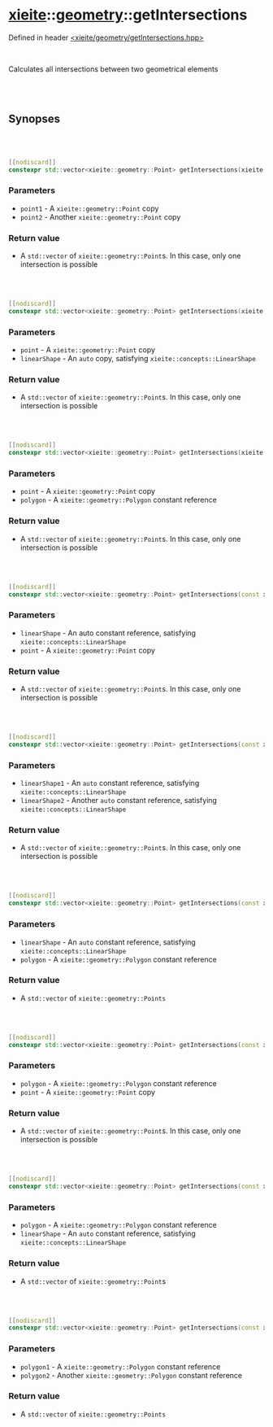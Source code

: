 # [xieite](../xieite.md)::[geometry](../geometry.md)::getIntersections
Defined in header [<xieite/geometry/getIntersections.hpp>](../../include/xieite/geometry/getIntersections.hpp)

<br/>

Calculates all intersections between two geometrical elements

<br/><br/>

## Synopses

<br/><br/>

```cpp
[[nodiscard]]
constexpr std::vector<xieite::geometry::Point> getIntersections(xieite::geometry::Point point1, xieite::geometry::Point point2) noexcept;
```
### Parameters
- `point1` - A `xieite::geometry::Point` copy
- `point2` - Another `xieite::geometry::Point` copy
### Return value
- A `std::vector` of `xieite::geometry::Point`s. In this case, only one intersection is possible

<br/><br/>

```cpp
[[nodiscard]]
constexpr std::vector<xieite::geometry::Point> getIntersections(xieite::geometry::Point point, const xieite::concepts::LinearShape auto& linearShape) noexcept;
```
### Parameters
- `point` - A `xieite::geometry::Point` copy
- `linearShape` - An `auto` copy, satisfying `xieite::concepts::LinearShape`
### Return value
- A `std::vector` of `xieite::geometry::Point`s. In this case, only one intersection is possible

<br/><br/>

```cpp
[[nodiscard]]
constexpr std::vector<xieite::geometry::Point> getIntersections(xieite::geometry::Point point, const xieite::geometry::Polygon& polygon) noexcept;
```
### Parameters
- `point` - A `xieite::geometry::Point` copy
- `polygon` - A `xieite::geometry::Polygon` constant reference
### Return value
- A `std::vector` of `xieite::geometry::Point`s. In this case, only one intersection is possible

<br/><br/>

```cpp
[[nodiscard]]
constexpr std::vector<xieite::geometry::Point> getIntersections(const xieite::concepts::LinearShape auto& linearShape, xieite::geometry::Point point) noexcept;
```
### Parameters
- `linearShape` - An auto constant reference, satisfying `xieite::concepts::LinearShape`
- `point` - A `xieite::geometry::Point` copy
### Return value
- A `std::vector` of `xieite::geometry::Point`s. In this case, only one intersection is possible

<br/><br/>

```cpp
[[nodiscard]]
constexpr std::vector<xieite::geometry::Point> getIntersections(const xieite::concepts::LinearShape auto& linearShape1, const xieite::concepts::LinearShape auto& linearShape2) noexcept;
```
### Parameters
- `linearShape1` - An `auto` constant reference, satisfying `xieite::concepts::LinearShape`
- `linearShape2` - Another `auto` constant reference, satisfying `xieite::concepts::LinearShape`
### Return value
- A `std::vector` of `xieite::geometry::Point`s. In this case, only one intersection is possible

<br/><br/>

```cpp
[[nodiscard]]
constexpr std::vector<xieite::geometry::Point> getIntersections(const xieite::concepts::LinearShape auto& linearShape, const xieite::geometry::Polygon& polygon) noexcept;
```
### Parameters
- `linearShape` - An `auto` constant reference, satisfying `xieite::concepts::LinearShape`
- `polygon` - A `xieite::geometry::Polygon` constant reference
### Return value
- A `std::vector` of `xieite::geometry::Points`

<br/><br/>

```cpp
[[nodiscard]]
constexpr std::vector<xieite::geometry::Point> getIntersections(const xieite::geometry::Polygon& polygon, xieite::geometry::Point point) noexcept;
```
### Parameters
- `polygon` - A `xieite::geometry::Polygon` constant reference
- `point` - A `xieite::geometry::Point` copy
### Return value
- A `std::vector` of `xieite::geometry::Point`s. In this case, only one intersection is possible

<br/><br/>

```cpp
[[nodiscard]]
constexpr std::vector<xieite::geometry::Point> getIntersections(const xieite::geometry::Polygon& polygon, const xieite::concepts::LinearShape auto& linearShape) noexcept;
```
### Parameters
- `polygon` - A `xieite::geometry::Polygon` constant reference
- `linearShape` - An `auto` constant reference, satisfying `xieite::concepts::LinearShape`
### Return value
- A `std::vector` of `xieite::geometry::Point`s

<br/><br/>

```cpp
[[nodiscard]]
constexpr std::vector<xieite::geometry::Point> getIntersections(const xieite::geometry::Polygon& polygon1, const xieite::geometry::Polygon& polygon2) noexcept;
```
### Parameters
- `polygon1` - A `xieite::geometry::Polygon` constant reference
- `polygon2` - Another `xieite::geometry::Polygon` constant reference
### Return value
- A `std::vector` of `xieite::geometry::Points`
